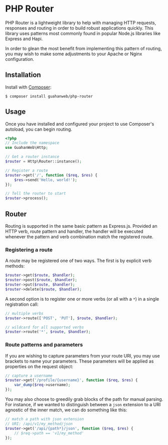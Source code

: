 # PHP Router

PHP Router is a lightweight library to help with managing HTTP requests,
responses and routing in order to build robust applications quickly. This
library uses patterns most commonly found in popular Node.js libraries
like Express and Hapi.

In order to glean the most benefit from implementing this pattern of
routing, you may wish to make some adjustments to your Apache or Nginx
configuration.

## Installation

Install with [Composer](https://www.getcomposer.org):
```
$ composer install guahanweb/php-router
```

## Usage

Once you have installed and configured your project to use Composer's
autoload, you can begin routing.

```php
<?php
// Include the namespace
use GuahanWeb\Http;

// Get a router instance
$router = Http\Router::instance();

// Register a route
$router->get('/', function ($req, $res) {
    $res->send('Hello, world!');
});

// Tell the router to start
$router->process();
```

## Router

Routing is supported in the same basic pattern as Express.js. Provided
an HTTP verb, route pattern and handler, the handler will be executed
whenever the pattern and verb combination match the registered route.

### Registering a route

A route may be registered one of two ways. The first is by explicit verb
methods:

```php
$router->get($route, $handler);
$router->post($route, $handler);
$router->put($route, $handler);
$router->delete($route, $handler);
```

A second option is to register one or more verbs (or all with a `*`) in
a single registration call:

```php
// multiple verbs
$router->route(['POST', 'PUT'], $route, $handler);

// wildcard for all supported verbs
$router->route('*', $route, $handler);
```

### Route patterns and parameters

If you are wishing to capture parameters from your route URI, you may use
brackets to name your parameters. These parameters will be applied as
properties on the request object:

```php
// capture a username
$router->get('/profile/{username}', function ($req, $res) {
    var_dump($req->username);
});
```

You may also choose to greedily grab blocks of the path for manual parsing.
For instance, if we wanted to distinguish between a `json` extension to a
URI agnostic of the inner match, we can do something like this:

```php
// match a path with json extension
// URI: /api/v1/my_method/json
$router->get('/api/{path*}/json', function ($req, $res) {
    // $req->path == 'v1/my_method'
});
```

